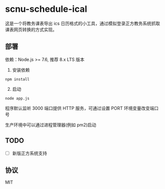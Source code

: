 # scnu-schedule-ical
这是一个将教务课表导出 ics 日历格式的小工具，通过模拟登录正方教务系统抓取课表网页转换的方式实现。

## 部署
依赖：Node.js >= 7.6, 推荐 8.x LTS 版本

1. 安装依赖
```
npm install
```

2. 启动
```
node app.js
```
程序默认监听 3000 端口提供 HTTP 服务，可通过设置 PORT 环境变量改变端口号

生产环境中可以通过进程管理器(例如 pm2)启动

## TODO
 - [ ] 新版正方系统支持

## 协议
MIT
